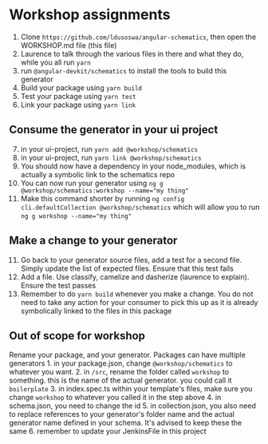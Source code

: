 # Workshop assignments

1. Clone `https://github.com/ldusoswa/angular-schematics`, then open the WORKSHOP.md file (this file)
2. Laurence to talk through the various files in there and what they do, while you all run `yarn`
3. run `@angular-devkit/schematics` to install the tools to build this generator
4. Build your package using `yarn build`
5. Test your package using `yarn test`
6. Link your package using `yarn link`

## Consume the generator in your ui project
7. in your ui-project, run `yarn add @workshop/schematics` 
7. in your ui-project, run `yarn link @workshop/schematics` 
8. You should now have a dependency in your node_modules, which is actually a symbolic link to the schematics repo
9. You can now run your generator using `ng g @workshop/schematics:workshop --name="my thing"`
10. Make this command shorter by running `ng config cli.defaultCollection @workshop/schematics` which will allow you to run `ng g workshop --name="my thing"`

## Make a change to your generator
11. Go back to your generator source files, add a test for a second file. Simply update the list of expected files. Ensure that this test fails
12. Add a file. Use classify, camelize and dasherize (laurence to explain). Ensure the test passes
13. Remember to do `yarn build` whenever you make a change. You do not need to take any action for your consumer to pick this up as it is already symbolically linked to the files in this package

## Out of scope for workshop
Rename your package, and your generator. Packages can have multiple generators
    1. in your package.json, change `@workshop/schematics` to whatever you want.
    2. in `/src`, rename the folder called `workshop` to something. this is the name of the actual generator. you could call it `boilerplate`
    3. in index.spec.ts within your template's files, make sure you change `workshop` to whatever you called it in the step above
    4. in schema.json, you need to change the id 
    5. in collection.json, you also need to replace references to your generator's folder name and the actual generator name defined in your schema. It's advised to keep these the same
    6. remember to update your JenkinsFile in this project
